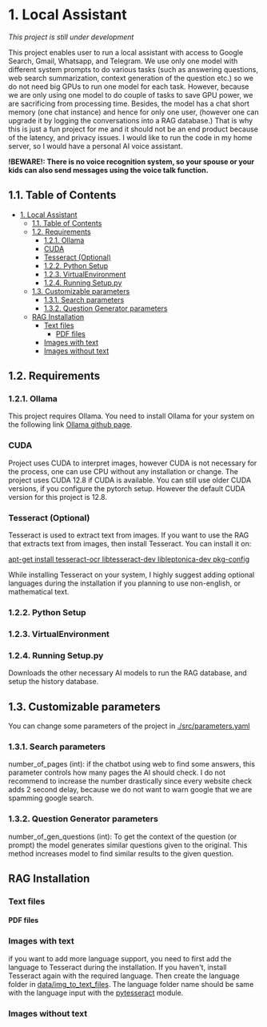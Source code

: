 # 1. Local Assistant

*This project is still under development*

This project enables user to run a local assistant with access to Google Search, Gmail, Whatsapp, and Telegram. We use only one model with different system prompts to do various tasks (such as answering questions, web search summarization, context generation of the question etc.) so we do not need big GPUs to run one model for each task. However, because we are only using one model to do couple of tasks to save GPU power, we are sacrificing from processing time. Besides, the model has a chat short memory (one chat instance) and hence for only one user, (however one can upgrade it by logging the conversations into a RAG database.) That is why this is just a fun project for me and it should not be an end product because of the latency, and privacy issues. I would like to run the code in my home server, so I would have a personal AI voice assistant.

**!BEWARE!: There is no voice recognition system, so your spouse or your kids can also send messages using the voice talk function.**

## 1.1. Table of Contents

- [1. Local Assistant](#1-local-assistant)
  - [1.1. Table of Contents](#11-table-of-contents)
  - [1.2. Requirements](#12-requirements)
    - [1.2.1. Ollama](#121-ollama)
    - [CUDA](#cuda)
    - [Tesseract (Optional)](#tesseract-optional)
    - [1.2.2. Python Setup](#122-python-setup)
    - [1.2.3. VirtualEnvironment](#123-virtualenvironment)
    - [1.2.4. Running Setup.py](#124-running-setuppy)
  - [1.3. Customizable parameters](#13-customizable-parameters)
    - [1.3.1. Search parameters](#131-search-parameters)
    - [1.3.2. Question Generator parameters](#132-question-generator-parameters)
  - [RAG Installation](#rag-installation)
    - [Text files](#text-files)
      - [PDF files](#pdf-files)
    - [Images with text](#images-with-text)
    - [Images without text](#images-without-text)

## 1.2. Requirements

### 1.2.1. Ollama

This project requires Ollama. You need to install Ollama for your system on the following link [Ollama github page](https://github.com/ollama/ollama).

### CUDA

Project uses CUDA to interpret images, however CUDA is not necessary for the process, one can use CPU without any installation or change. The project uses CUDA 12.8 if CUDA is available. You can still use older CUDA versions, if you configure the pytorch setup. However the default CUDA version for this project is 12.8.

### Tesseract (Optional)

Tesseract is used to extract text from images. If you want to use the RAG that extracts text from images, then install Tesseract. You can install it on:

[apt-get install tesseract-ocr libtesseract-dev libleptonica-dev pkg-config](https://github.com/UB-Mannheim/tesseract?tab=readme-ov-file#installing-tesseract)

While installing Tesseract on your system, I highly suggest adding optional languages during the installation if you planning to use non-english, or mathematical text.

### 1.2.2. Python Setup

### 1.2.3. VirtualEnvironment

### 1.2.4. Running Setup.py

Downloads the other necessary AI models to run the RAG database, and setup the history database.

## 1.3. Customizable parameters

You can change some parameters of the project in [./src/parameters.yaml](./src/parameters.yaml)

### 1.3.1. Search parameters

number_of_pages (int): if the chatbot using web to find some answers, this parameter controls how many pages the AI should check. I do not recommend to increase the number drastically since every website check adds 2 second delay, because we do not want to warn google that we are spamming google search.

### 1.3.2. Question Generator parameters

number_of_gen_questions (int): To get the context of the question (or prompt) the model generates similar questions given to the original. This method increases model to find similar results to the given question.

## RAG Installation

### Text files

#### PDF files

### Images with text

if you want to add more language support, you need to first add the language to Tesseract during the installation. If you haven't, install Tesseract again with the required language. Then create the language folder in [data/img_to_text_files](./data/img_to_text_files). The language folder name should be same with the language input with the [pytesseract](https://github.com/madmaze/pytesseract) module.

### Images without text
